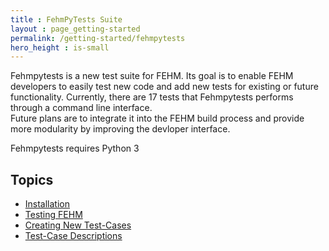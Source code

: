 ```yaml
---
title : FehmPyTests Suite
layout : page_getting-started
permalink: /getting-started/fehmpytests
hero_height : is-small
---
```


Fehmpytests is a new test suite for FEHM. Its goal is to enable FEHM developers 
to easily test new code and add new tests for existing or future functionality. Currently, there are
17 tests that Fehmpytests performs through a command line interface.  
Future plans are to integrate it into the FEHM build process and provide more 
modularity by improving the devloper interface. 

Fehmpytests requires Python 3


## Topics

* [Installation](../fehmpytests/install)
* [Testing FEHM](../fehmpytests/testing)
* [Creating New Test-Cases](../fehmpytests/newtest)
* [Test-Case Descriptions](../fehmpytests/testdesc)
